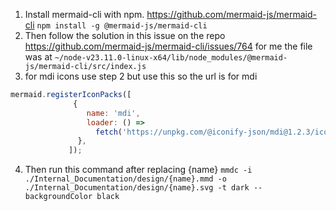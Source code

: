 1. Install mermaid-cli with npm. https://github.com/mermaid-js/mermaid-cli `npm install -g @mermaid-js/mermaid-cli`
2. Then follow the solution in this issue on the repo https://github.com/mermaid-js/mermaid-cli/issues/764 for me the file was at `~/node-v23.11.0-linux-x64/lib/node_modules/@mermaid-js/mermaid-cli/src/index.js`
3. for mdi icons use step 2 but use this so the url is for mdi
```js
mermaid.registerIconPacks([
              {
                 name: 'mdi',
                 loader: () =>
                   fetch('https://unpkg.com/@iconify-json/mdi@1.2.3/icons.json').then((res) => res.json()),
               },
             ]);
```
4. Then run this command after replacing {name} `mmdc -i ./Internal_Documentation/design/{name}.mmd -o ./Internal_Documentation/design/{name}.svg -t dark --backgroundColor black`